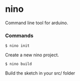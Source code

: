 nino
====

Command line tool for arduino.

### Commands

``` code
$ nino init
```

Create a new nino project.

``` code
$ nino build
```

Build the sketch in your src/ folder


